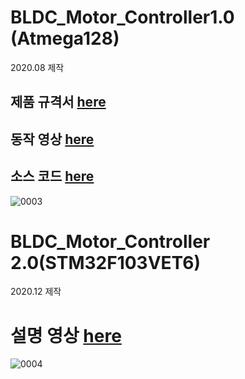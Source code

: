 # BLDC_Motor_Controller1.0 (Atmega128) 
2020.08 제작
## 제품 규격서 [here](https://github.com/engineerjkk/BLDC_Motor_Controller/blob/main/BLDC_Motor/JK%20MOTOR%201.0%20%EC%A0%9C%ED%92%88%EA%B7%9C%EA%B2%A9%EC%84%9C.pdf)    
## 동작 영상 [here](https://blog.naver.com/engineerjkk/222187851683)  
## 소스 코드 [here](https://github.com/engineerjkk/BLDC_Motor_Controller/blob/main/BLDCMOTOR.c)
![0003](https://user-images.githubusercontent.com/76835313/117439115-65d9ca00-af6d-11eb-8a16-85a86fbc5978.jpg)
# BLDC_Motor_Controller 2.0(STM32F103VET6)  
2020.12 제작 
# 설명 영상 [here](https://blog.naver.com/engineerjkk/222187850240)
![0004](https://user-images.githubusercontent.com/76835313/117439151-71c58c00-af6d-11eb-8d19-c02cb8c39896.jpg)
